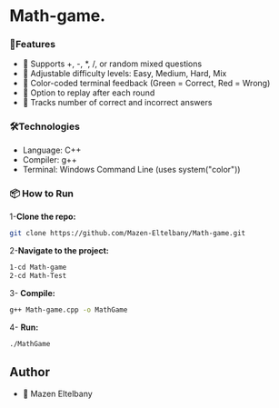 # Math-game.<br>
### 🚀Features

- 🧮 Supports +, -, \*, /, or random mixed questions
- 🎯 Adjustable difficulty levels: Easy, Medium, Hard, Mix
- 🎨 Color-coded terminal feedback (Green = Correct, Red = Wrong)
- 🔄 Option to replay after each round
- 🧠 Tracks number of correct and incorrect answers

### 🛠️Technologies

- Language: C++
- Compiler: g++
- Terminal: Windows Command Line (uses system("color"))

### 📦 How to Run<br>
1-**Clone the repo:**

```bash
git clone https://github.com/Mazen-Eltelbany/Math-game.git
```

2-**Navigate to the project:**  
```bash  
1-cd Math-game  
2-cd Math-Test  
````  
3- **Compile:**
```bash
g++ Math-game.cpp -o MathGame
````

4- **Run:**
```bash
./MathGame
```

## Author
- 👤 Mazen Eltelbany
